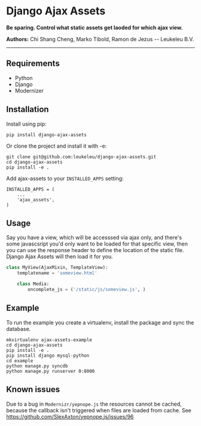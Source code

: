 # Django Ajax Assets

**Be sparing. Control what static assets get laoded for which ajax view.**

**Authors:** Chi Shang Cheng, Marko Tibold, Ramon de Jezus -- Leukeleu B.V.

---


## Requirements

* Python
* Django
* Modernizer


## Installation

Install using pip:

    pip install django-ajax-assets

Or clone the project and install it with -e:

    git clone git@github.com:leukeleu/django-ajax-assets.git
    cd django-ajax-assets
    pip install -e .

Add ajax-assets to your `INSTALLED_APPS` setting:

    INSTALLED_APPS = (
        ...
        'ajax_assets',
    )


## Usage

Say you have a view, which will be accesssed via ajax only, and there's some javascsript you'd
only want to be loaded for that specific view, then you can use the response header to define
the location of the static file. Django Ajax Assets will then load it for you.

```python
class MyView(AjaxMixin, TemplateView):
    templatename = 'someview.html'

    class Media:
        oncomplete_js = ('/static/js/someview.js', )
```


## Example

To run the example you create a virtualenv, install the package and sync the database.

    mkvirtualenv ajax-assets-example
    cd django-ajax-assets
    pip install -e .
    pip install django mysql-python
    cd example
    python manage.py syncdb
    python manage.py runserver 0:8000


## Known issues

Due to a bug in `Modernizr/yepnope.js` the resources cannot be cached,
because the callback isn't triggered when files are loaded from cache.
See https://github.com/SlexAxton/yepnope.js/issues/96
